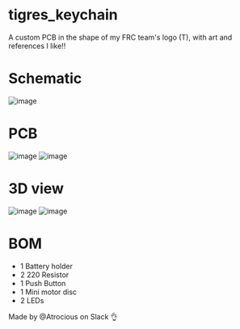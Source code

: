# tigres_keychain
A custom PCB in the shape of my FRC team's logo (T), with art and references I like!!

# Schematic
![image](https://github.com/user-attachments/assets/be81f9e8-832a-47ac-9cb0-ea1e89bd4acb)

# PCB
![image](https://github.com/user-attachments/assets/a9ab5339-58c3-41f9-bc35-b2adb1973fd4)
![image](https://github.com/user-attachments/assets/13c291b6-c238-4877-a087-544f94c7c18e)


# 3D view
![image](https://github.com/user-attachments/assets/3a6f720d-a28d-4213-b7c2-67b3eb0c3b28)
![image](https://github.com/user-attachments/assets/3bee41a9-bd74-4937-86ec-739853aa050b)

# BOM
- 1 Battery holder
- 2 220 Resistor
- 1 Push Button
- 1 Mini motor disc
- 2 LEDs

Made by @Atrocious on Slack 👌
